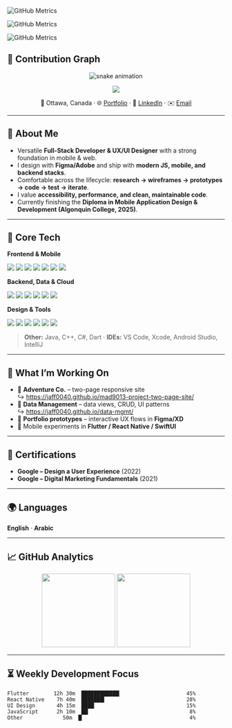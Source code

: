 ![GitHub Metrics](https://metrics.lecoq.io/jaff0400?template=classic&base.header=0&...etc...)


![GitHub Metrics](https://metrics.lecoq.io/jaff0400?template=classic&base.header=0&base.community=0&base.repositories=0&base.metadata=0&languages=1&isocalendar=1&achievements=1&lines=1&config.timezone=America%2FToronto)

![GitHub Metrics](https://metrics.lecoq.io/jaff0400?template=classic&base.header=0&languages=1&isocalendar=1&achievements=1&lines=1&config.timezone=America%2FToronto&config.ansi=true)


## 🐍 Contribution Graph
<p align="center">
  <img src="https://raw.githubusercontent.com/jaff0400/jaff0400/output/github-contribution-grid-snake.svg" alt="snake animation"/>
</p>


<!-- Typing Intro -->
<p align="center">
  <img src="https://readme-typing-svg.herokuapp.com?size=24&color=00BFFF&center=true&vCenter=true&width=700&lines=Hi+👋,+I'm+Sayed+Jaffar;Full-Stack+Developer+%26+UI%2FUX+Designer;Web+%26+Mobile+Apps;Always+building,+always+learning+🚀" />
</p>

<!-- Location & Links -->
<p align="center">
  📍 Ottawa, Canada ·
  🌐 <a href="https://www.sayedj.com" target="_blank">Portfolio</a> ·
  💼 <a href="https://www.linkedin.com/in/sayed-jaffar" target="_blank">LinkedIn</a> ·
  ✉️ <a href="mailto:Uxuidesigner10@gmail.com">Email</a>
</p>

---

## 🚀 About Me
- Versatile **Full-Stack Developer & UX/UI Designer** with a strong foundation in mobile & web.
- I design with **Figma/Adobe** and ship with **modern JS, mobile, and backend stacks**.
- Comfortable across the lifecycle: **research → wireframes → prototypes → code → test → iterate**.
- I value **accessibility, performance, and clean, maintainable code**.
- Currently finishing the **Diploma in Mobile Application Design & Development (Algonquin College, 2025)**.

---

## 🧰 Core Tech
**Frontend & Mobile**
<p>
  <img src="https://img.icons8.com/color/36/html-5--v1.png"/>
  <img src="https://img.icons8.com/color/36/css3.png"/>
  <img src="https://img.icons8.com/color/36/javascript--v1.png"/>
  <img src="https://img.icons8.com/color/36/react-native.png"/>
  <img src="https://img.icons8.com/color/36/flutter.png"/>
  <img src="https://img.icons8.com/color/36/swift.png"/>
  <img src="https://img.icons8.com/color/36/kotlin.png"/>
</p>

**Backend, Data & Cloud**
<p>
  <img src="https://img.icons8.com/color/36/nodejs.png"/>
  <img src="https://img.icons8.com/color/36/python.png"/>
  <img src="https://img.icons8.com/color/36/mysql-logo.png"/>
  <img src="https://img.icons8.com/color/36/mongodb.png"/>
  <img src="https://img.icons8.com/color/36/amazon-web-services.png"/>
  <img src="https://img.icons8.com/ios-glyphs/36/github.png"/>
</p>

**Design & Tools**
<p>
  <img src="https://img.icons8.com/color/36/figma--v1.png"/>
  <img src="https://img.icons8.com/color/36/adobe-illustrator--v1.png"/>
  <img src="https://img.icons8.com/color/36/adobe-photoshop--v1.png"/>
  <img src="https://img.icons8.com/color/36/adobe-xd.png"/>
  <img src="https://img.icons8.com/color/36/visual-studio-code-2019.png"/>
  <img src="https://img.icons8.com/ios-glyphs/36/git.png"/>
</p>

> **Other:** Java, C++, C#, Dart · **IDEs:** VS Code, Xcode, Android Studio, IntelliJ

---

## 🧪 What I’m Working On
- 🔭 **Adventure Co.** – two-page responsive site  
  ↪︎ https://jaff0040.github.io/mad9013-project-two-page-site/
- 👯 **Data Management** – data views, CRUD, UI patterns  
  ↪︎ https://jaff0040.github.io/data-mgmt/
- 🎨 **Portfolio prototypes** – interactive UX flows in **Figma/XD**
- 📱 Mobile experiments in **Flutter / React Native / SwiftUI**

---

## 🏅 Certifications
- **Google – Design a User Experience** (2022)  
- **Google – Digital Marketing Fundamentals** (2021)

---

## 🌍 Languages
**English** · **Arabic**

---

## 📈 GitHub Analytics
<p align="center">
  <img src="https://github-readme-stats.vercel.app/api?username=jaff0400&show_icons=true&theme=tokyonight" height="170" />
  <img src="https://github-readme-stats.vercel.app/api/top-langs/?username=jaff0400&layout=compact&theme=tokyonight" height="170" />
</p>

---

## ⏳ Weekly Development Focus
<!-- Replace with your own WakaTime if you use it; otherwise keep as sample -->
```text
Flutter        12h 30m  ████████████▎                     45%
React Native    7h 40m  ███████▍                          28%
UI Design       4h 15m  ████▏                             15%
JavaScript      2h 10m  ██▏                                8%
Other             50m  █▏                                  4%
